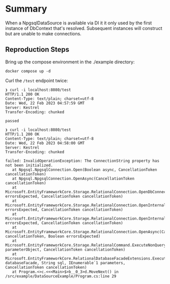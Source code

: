 # Summary

When a NpgsqlDataSource is available via DI it it only used by the first instance of DbContext
that's resolved. Subsequent instances will construct but are unable to make connections.

## Reproduction Steps

Bring up the compose environment in the ./example directory:

```
docker compose up -d
```

Curl the `/test` endpoint twice:

```
❯ curl -i localhost:8080/test
HTTP/1.1 200 OK
Content-Type: text/plain; charset=utf-8
Date: Wed, 22 Feb 2023 04:57:59 GMT
Server: Kestrel
Transfer-Encoding: chunked

passed

❯ curl -i localhost:8080/test
HTTP/1.1 200 OK
Content-Type: text/plain; charset=utf-8
Date: Wed, 22 Feb 2023 04:58:00 GMT
Server: Kestrel
Transfer-Encoding: chunked

failed: InvalidOperationException: The ConnectionString property has not been initialized.
   at Npgsql.NpgsqlConnection.Open(Boolean async, CancellationToken cancellationToken)
   at Npgsql.NpgsqlConnection.OpenAsync(CancellationToken cancellationToken)
   at Microsoft.EntityFrameworkCore.Storage.RelationalConnection.OpenDbConnectionAsync(Boolean errorsExpected, CancellationToken cancellationToken)
   at Microsoft.EntityFrameworkCore.Storage.RelationalConnection.OpenInternalAsync(Boolean errorsExpected, CancellationToken cancellationToken)
   at Microsoft.EntityFrameworkCore.Storage.RelationalConnection.OpenInternalAsync(Boolean errorsExpected, CancellationToken cancellationToken)
   at Microsoft.EntityFrameworkCore.Storage.RelationalConnection.OpenAsync(CancellationToken cancellationToken, Boolean errorsExpected)
   at Microsoft.EntityFrameworkCore.Storage.RelationalCommand.ExecuteNonQueryAsync(RelationalCommandParameterObject parameterObject, CancellationToken cancellationToken)
   at Microsoft.EntityFrameworkCore.RelationalDatabaseFacadeExtensions.ExecuteSqlRawAsync(DatabaseFacade databaseFacade, String sql, IEnumerable`1 parameters, CancellationToken cancellationToken)
   at Program.<>c.<<<Main>$>b__0_3>d.MoveNext() in /src/example/DataSourceExample/Program.cs:line 29
```
